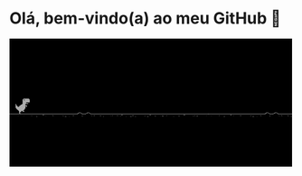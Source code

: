 # Olá, bem-vindo(a) ao meu GitHub 👋

![banner](https://github.com/CamilaDebagedeSouza/CamilaDebagedeSouza/blob/main/gif.gif)











